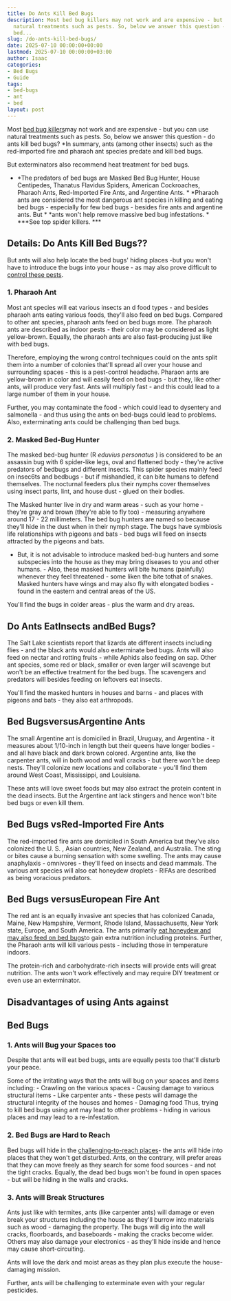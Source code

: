 ```yaml
---
title: Do Ants Kill Bed Bugs
description: Most bed bug killers may not work and are expensive - but you can use
  natural treatments such as pests. So, below we answer this question - do ants kill
  bed...
slug: /do-ants-kill-bed-bugs/
date: 2025-07-10 00:00:00+00:00
lastmod: 2025-07-10 00:00:00+03:00
author: Isaac
categories:
- Bed Bugs
- Guide
tags:
- bed-bugs
- ant
- bed
layout: post
---
```

Most [bed bug killers](https://pestpolicy.com/does-rubbing-alcohol-kill-[bed-bugs](https://pestpolicy.com/do-ants-eat-bed-bugs/)/)may not work and are expensive - but you can use natural treatments such as pests. So, below we answer this question - do ants kill bed bugs? *In summary, ants (among other insects) such as the red-imported fire and pharaoh ant species predate and kill bed bugs.

But exterminators also recommend heat treatment for bed bugs.

* *The predators of bed bugs are Masked Bed Bug Hunter, House Centipedes, Thanatus Flavidus Spiders, American Cockroaches, Pharaoh Ants, Red-Imported Fire Ants, and Argentine Ants. * *Pharaoh ants are considered the most dangerous ant species in killing and eating bed bugs - especially for few bed bugs - besides fire ants and argentine ants. But * *ants won't help remove massive bed bug infestations. * ***See top spider killers. ***

##  Details: Do Ants Kill Bed Bugs??

But ants will also help locate the bed bugs' hiding places -but you won't have to introduce the bugs into your house - as may also prove difficult to [control these pests](https://nysipm.cornell.edu/whats-bugging-you/bed-bugs/bed-bug-faqs///).

###  1. Pharaoh Ant

Most ant species will eat various insects an d food types - and besides pharaoh ants eating various foods, they'll also feed on bed bugs. Compared to other ant species, pharaoh ants feed on bed bugs more. The pharaoh ants are described as indoor pests - their color may be considered as light yellow-brown. Equally, the pharaoh ants are also fast-producing just like with bed bugs.

Therefore, employing the wrong control techniques could on the ants split them into a number of colonies that'll spread all over your house and surrounding spaces - this is a pest-control headache. Pharaon ants are yellow-brown in color and will easily feed on bed bugs - but they, like other ants, will produce very fast. Ants will multiply fast - and this could lead to a large number of them in your house.

Further, you may contaminate the food - which could lead to dysentery and salmonella - and thus using the ants on bed-bugs could lead to problems. Also, exterminating ants could be challenging than bed bugs.

###  2. Masked Bed-Bug Hunter

The masked bed-bug hunter (R *eduvius personatus* ) is considered to be an assassin bug with 6 spider-like legs, oval and flattened body - they're active predators of bedbugs and different insects. This spider species mainly feed on insec6ts and bedbugs - but if mishandled, it can bite humans to defend themselves. The nocturnal feeders plus their nymphs cover themselves using insect parts, lint, and house dust - glued on their bodies.

The Masked hunter live in dry and warm areas - such as your home - they're gray and brown (they're able to fly too) - measuring anywhere around 17 - 22 millimeters. The bed bug hunters are named so because they'll hide in the dust when in their nymph stage. The bugs have symbiosis life relationships with pigeons and bats - bed bugs will feed on insects attracted by the pigeons and bats.

- But, it is not advisable to introduce masked bed-bug hunters and some subspecies into the house as they may bring diseases to you and other humans. - Also, these masked hunters will bite humans (painfully) whenever they feel threatened - some liken the bite tothat of snakes. Masked hunters have wings and may also fly with elongated bodies - found in the eastern and central areas of the US.

You'll find the bugs in colder areas - plus the warm and dry areas.

##  Do Ants EatInsects andBed Bugs?

The Salt Lake scientists report that lizards ate different insects including flies - and the black ants would also exterminate bed bugs. Ants will also feed on nectar and rotting fruits - while Aphids also feeding on sap. Other ant species, some red or black, smaller or even larger will scavenge but won't be an effective treatment for the bed bugs. The scavengers and predators will besides feeding on leftovers eat insects.

You'll find the masked hunters in houses and barns - and places with pigeons and bats - they also eat arthropods.

##  Bed BugsversusArgentine Ants

The small Argentine ant is domiciled in Brazil, Uruguay, and Argentina - it measures about 1/10-inch in length but their queens have longer bodies - and all have black and dark brown colored. Argentine ants, like the carpenter ants, will in both wood and wall cracks - but there won't be deep nests. They'll colonize new locations and collaborate - you'll find them around West Coast, Mississippi, and Louisiana.

These ants will love sweet foods but may also extract the protein content in the dead insects. But the Argentine ant lack stingers and hence won't bite bed bugs or even kill them.

##  Bed Bugs vsRed-Imported Fire Ants

The red-imported fire ants are domiciled in South America but they've also colonized the U. S. , Asian countries, New Zealand, and Australia. The sting or bites cause a burning sensation with some swelling. The ants may cause anaphylaxis - omnivores - they'll feed on insects and dead mammals. The various ant species will also eat honeydew droplets - RIFAs are described as being voracious predators.

##  Bed Bugs versusEuropean Fire Ant

The red ant is an equally invasive ant species that has colonized Canada, Maine, New Hampshire, Vermont, Rhode Island, Massachusetts, New York state, Europe, and South America. The ants primarily [eat honeydew and may also feed on bed bugs](https://pestpolicy.com/what-animals-eat-bed-bugs/)to gain extra nutrition including proteins. Further, the Pharaoh ants will kill various pests - including those in temperature indoors.

The protein-rich and carbohydrate-rich insects will provide ents will great nutrition. The ants won't work effectively and may require DIY treatment or even use an exterminator.

##  Disadvantages of using Ants against

##  Bed Bugs

###  1. Ants will Bug your Spaces too

Despite that ants will eat bed bugs, ants are equally pests too that'll disturb your peace.

Some of the irritating ways that the ants will bug on your spaces and items including: - Crawling on the various spaces - Causing damage to various structural items - Like carpenter ants - these pests will damage the structural integrity of the houses and homes - Damaging food Thus, trying to kill bed bugs using ant may lead to other problems - hiding in various places and may lead to a re-infestation.

###  2. Bed Bugs are Hard to Reach

Bed bugs will hide in the [challenging-to-reach places](https://pestpolicy.com/where-do-bed-bugs-hide/)- the ants will hide into places that they won't get disturbed. Ants, on the contrary, will prefer areas that they can move freely as they search for some food sources - and not the tight cracks. Equally, the dead bed bugs won't be found in open spaces - but will be hiding in the walls and cracks.

###  3. Ants will Break Structures

Ants just like with termites, ants (like carpenter ants) will damage or even break your structures including the house as they'll burrow into materials such as wood - damaging the property. The bugs will dig into the wall cracks, floorboards, and baseboards - making the cracks become wider. Others may also damage your electronics - as they'll hide inside and hence may cause short-circuiting.

Ants will love the dark and moist areas as they plan plus execute the house-damaging mission.

Further, ants will be challenging to exterminate even with your regular pesticides.
